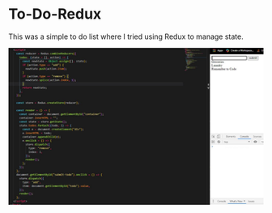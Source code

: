 # To-Do-Redux
This was a simple to do list where I tried using Redux to manage state.

![image of application](https://github.com/TomOverland/To-Do-Redux/blob/main/DemoImage.JPG)
